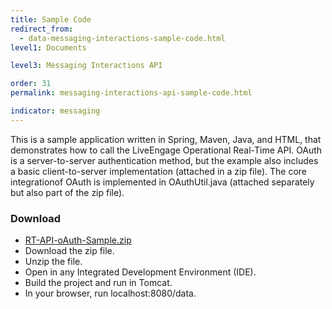 ```yaml
---
title: Sample Code
redirect_from:
  - data-messaging-interactions-sample-code.html
level1: Documents

level3: Messaging Interactions API

order: 31
permalink: messaging-interactions-api-sample-code.html

indicator: messaging
---
```


This is a sample application written in Spring, Maven, Java, and HTML, that demonstrates how to call the LiveEngage Operational Real-Time API. OAuth is a server-to-server authentication method, but the example also includes a basic client-to-server implementation (attached in a zip file).
The core integrationof OAuth is implemented in OAuthUtil.java (attached separately but also part of the zip file).

### Download

* [RT-API-oAuth-Sample.zip](https://ce-sr.s3.amazonaws.com/Operational%20Real-Time/RT-API-oAuth-Sample.zip)
* Download the zip file.
* Unzip the file.
* Open in any Integrated Development Environment (IDE).
* Build the project and run in Tomcat.
* In your browser, run localhost:8080/data.
